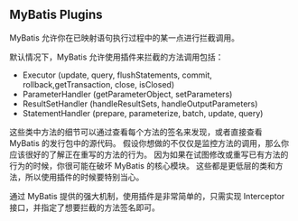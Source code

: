 ## MyBatis Plugins 


MyBatis 允许你在已映射语句执行过程中的某一点进行拦截调用。

默认情况下，MyBatis 允许使用插件来拦截的方法调用包括：   
- Executor (update, query, flushStatements, commit, rollback,getTransaction, close, isClosed) 
- ParameterHandler (getParameterObject, setParameters) 
- ResultSetHandler (handleResultSets, handleOutputParameters) 
- StatementHandler (prepare, parameterize, batch, update, query) 

这些类中方法的细节可以通过查看每个方法的签名来发现，或者直接查看 MyBatis 的发行包中的源代码。 假设你想做的不仅仅是监控方法的调用，那么你应该很好的了解正在重写的方法的行为。 因为如果在试图修改或重写已有方法的行为的时候，你很可能在破坏 MyBatis 的核心模块。 这些都是更低层的类和方法，所以使用插件的时候要特别当心。

通过 MyBatis 提供的强大机制，使用插件是非常简单的，只需实现 Interceptor 接口，并指定了想要拦截的方法签名即可。